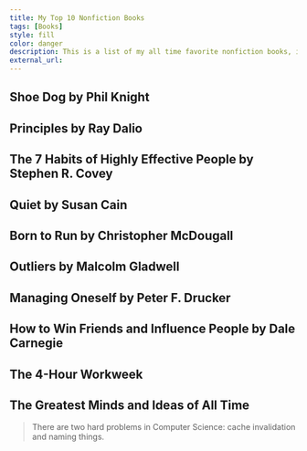 ```yaml
---
title: My Top 10 Nonfiction Books
tags: [Books]
style: fill
color: danger
description: This is a list of my all time favorite nonfiction books, in no particular order.
external_url: 
---
```


## Shoe Dog by Phil Knight

## Principles by Ray Dalio

## The 7 Habits of Highly Effective People by Stephen R. Covey

## Quiet by Susan Cain

## Born to Run by Christopher McDougall

## Outliers by Malcolm Gladwell

## Managing Oneself by Peter F. Drucker

## How to Win Friends and Influence People by Dale Carnegie

## The 4-Hour Workweek

## The Greatest Minds and Ideas of All Time

> There are two hard problems in Computer Science: cache invalidation and naming things.